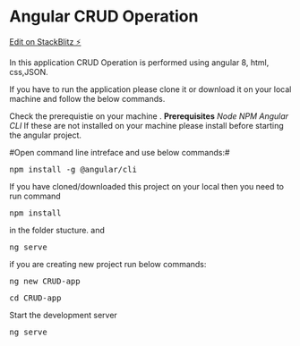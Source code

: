 # Angular CRUD Operation 

[Edit on StackBlitz ⚡️](https://stackblitz.com/edit/uiassignment-ryx97f)

<p>In this application CRUD Operation is performed using angular 8, html, css,JSON.</p>

If you have to run the application please clone it or download it on your local machine and follow the below commands.

Check the prerequistie on your machine .
**Prerequisites**
*Node*
*NPM*
*Angular CLI*
If these are not installed on your machine please install before starting the angular project.

#Open command line intreface and use below commands:#
<pre>npm install -g @angular/cli</pre>
<p>If you have cloned/downloaded this project on your local then you need to run command <pre>npm install</pre> in the folder stucture.
and <pre>ng serve</pre>
if you are creating new project run below commands: 
<pre>ng new CRUD-app</pre>
<pre>cd CRUD-app</pre>
<bold>Start the development server</bold>
<pre>ng serve</pre>
